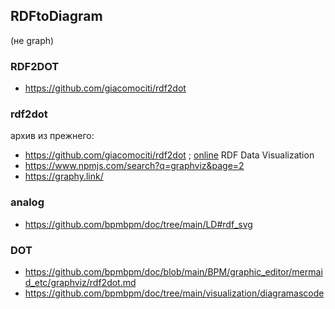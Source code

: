 ## RDFtoDiagram
(не graph)
### RDF2DOT
- https://github.com/giacomociti/rdf2dot

### rdf2dot
архив из прежнего:
- https://github.com/giacomociti/rdf2dot ; [online](https://giacomociti.github.io/rdf2dot/) RDF Data Visualization
- https://www.npmjs.com/search?q=graphviz&page=2
- https://graphy.link/

### analog
- https://github.com/bpmbpm/doc/tree/main/LD#rdf_svg

### DOT
- https://github.com/bpmbpm/doc/blob/main/BPM/graphic_editor/mermaid_etc/graphviz/rdf2dot.md
- https://github.com/bpmbpm/doc/tree/main/visualization/diagramascode
  
